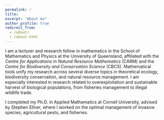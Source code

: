 ```yaml
---
permalink: /
title: 
excerpt: "About me"
author_profile: true
redirect_from: 
  - /about/
  - /about.html
---
```


I am a lecturer and research fellow in mathematics in the School of Mathematics and Physics at the University of Queensland, affiliated with the <i>Centre for Applications in Natural Resource Mathematics</i> (CARM) and the <i>Centre for Biodiversity and Conservation Science</i> (CBCS). Mathematical tools unify my research across several diverse topics in theoretical ecology, biodiversity conservation, and natural resource management. I am especially interested in research related to overexploitation and sustainable harvest of biological populations, from fisheries management to illegal wildlife trade.

I completed my Ph.D. in Applied Mathematics at Cornell University, advised by Stephen Ellner, where I worked on the optimal management of invasive species, agricultural pests, and fisheries.  


